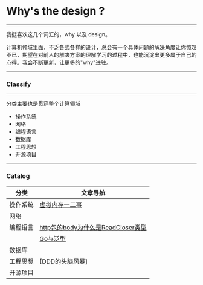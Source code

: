 # Why's the design ?

---
我挺喜欢这几个词汇的，why 以及 design。

计算机领域里面，不乏各式各样的设计，总会有一个具体问题的解决角度让你惊叹不已，期望在对前人的解决方案的理解学习的过程中，也能沉淀出更多属于自己的心得。我会不断更新，让更多的"why"进驻。

---

### Classify 

---

分类主要也是贯穿整个计算领域

+ 操作系统
+ 网络
+ 编程语言
+ 数据库
+ 工程思想
+ 开源项目

---

### Catalog

|分类|文章导航|
| ----  | ---- |
| 操作系统|[虚拟内存一二事](https://github.com/yishonfighting/why-design/blob/master/os/virtual_memory.md) |
|网络||
|编程语言|[http包的body为什么是ReadCloser类型](https://github.com/yishonfighting/why-design/blob/master/lang/read_closer.md)|
| | [Go与泛型](https://github.com/yishonfighting/why-design/blob/master/lang/go_generic.md)|
|数据库||
|工程思想|[DDD的头脑风暴]|
|开源项目||